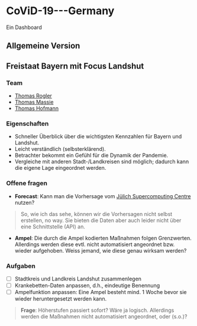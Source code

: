 # CoViD-19---Germany

Ein Dashboard 

## Allgemeine Version


## Freistaat Bayern mit Focus Landshut

### Team

- [Thomas Rogler](https://www.linkedin.com/in/tom-rogler-6405bbb1/)
- [Thomas Massie](https://www.linkedin.com/in/thomasmmassie/)
- [Thomas Hofmann](https://www.linkedin.com/in/thomas-hofmann-a2817646/)

### Eigenschaften

- Schneller Überblick über die wichtigsten Kennzahlen für Bayern und Landshut.
- Leicht verständlich (selbsterklärend).
- Betrachter bekommt ein Gefühl für die Dynamik der Pandemie.
- Vergleiche mit anderen Stadt-/Landkreisen sind möglich; dadurch kann die eigene Lage eingeordnet werden.

### Offene fragen
 
 - **Forecast**: Kann man die Vorhersage vom [Jülich Supercomputing Centre](https://covid19-bayesian.fz-juelich.de/) nutzen? 
 > So, wie ich das sehe, können wir die Vorhersagen nicht selbst erstellen, no way. Sie bieten die Daten aber auch leider nicht über eine Schnittstelle (API) an.
 - **Ampel**: Die durch die Ampel kodierten Maßnahmen folgen Grenzwerten. Allerdings werden diese evtl. nicht automatisiert angeordnet bzw. wieder aufgehoben. Weiss jemand, wie diese genau wirksam werden?
 
### Aufgaben
 
- [ ] Stadtkreis und Landkreis Landshut zusammenlegen
- [ ] Krankebetten-Daten anpassen, d.h., eindeutige Benennung
- [ ] Ampelfunktion anpassen: Eine Ampel besteht mind. 1 Woche bevor sie wieder heruntergesetzt werden kann. 
> **Frage**: Höherstufen passiert sofort? Wäre ja logisch. Allerdings werden die Maßnahmen nicht automatisiert angeordnet, oder (s.o.)?
